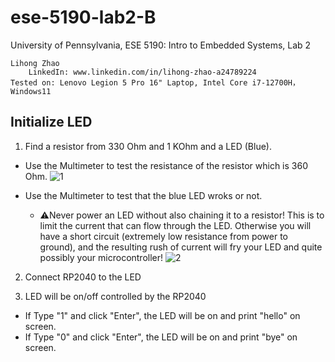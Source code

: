 # ese-5190-lab2-B
University of Pennsylvania, ESE 5190: Intro to Embedded Systems, Lab 2  

    Lihong Zhao  
        LinkedIn: www.linkedin.com/in/lihong-zhao-a24789224  
    Tested on: Lenovo Legion 5 Pro 16" Laptop, Intel Core i7-12700H， Windows11 
    
## Initialize LED
1. Find a resistor from 330 Ohm and 1 KOhm and a LED (Blue). 

- Use the Multimeter to test the resistance of the resistor which is 360 Ohm. 
![1](https://user-images.githubusercontent.com/113971230/197061293-81f91455-d545-442e-86aa-cab7b2bcdcfc.jpg)

- Use the Multimeter to test that the blue LED wroks or not.
  * ⚠️Never power an LED without also chaining it to a resistor! This is to limit the current that can flow through the LED. Otherwise you will have a short circuit (extremely low resistance from power to ground), and the resulting rush of current will fry your LED and quite possibly your microcontroller!
![2](https://user-images.githubusercontent.com/113971230/197061451-7e4366bf-1e0c-4617-97bc-b9507230ef86.jpg)

2. Connect RP2040 to the LED

3. LED will be on/off controlled by the RP2040
- If Type "1" and click "Enter", the LED will be on and print "hello" on screen.
- If Type "0" and click "Enter", the LED will be on and print "bye" on screen.
